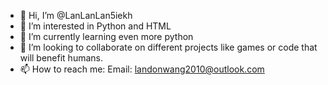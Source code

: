 - 👋 Hi, I’m @LanLanLan5iekh
- 👀 I’m interested in Python and HTML
- 🌱 I’m currently learning even more python
- 💞️ I’m looking to collaborate on different projects like games or code that will benefit humans.
- 📫 How to reach me: 
Email: landonwang2010@outlook.com

<!---
LanLanLan5iekh/LanLanLan5iekh is a ✨ special ✨ repository because its `README.md` (this file) appears on your GitHub profile.
You can click the Preview link to take a look at your changes.
--->
